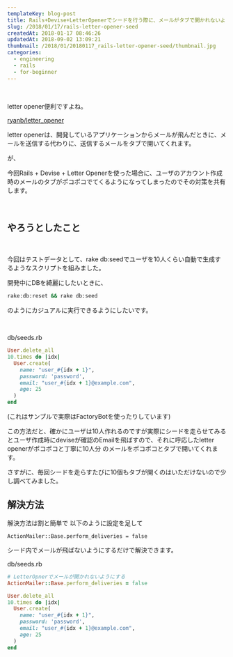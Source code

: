 ```yaml
---
templateKey: blog-post
title: Rails+Devise+LetterOpenerでシードを行う際に、メールがタブで開かれないようにする
slug: /2018/01/17/rails-letter-opener-seed
createdAt: 2018-01-17 08:46:26
updatedAt: 2018-09-02 13:09:21
thumbnail: /2018/01/20180117_rails-letter-opener-seed/thumbnail.jpg
categories: 
  - engineering
  - rails
  - for-beginner
---
```


&nbsp;

letter opener便利ですよね。

<a href="https://github.com/ryanb/letter_opener">ryanb/letter_opener</a>

letter openerは、開発しているアプリケーションからメールが飛んだときに、メールを送信する代わりに、送信するメールをタブで開いてくれます。

が、

今回Rails + Devise + Letter Openerを使った場合に、ユーザのアカウント作成時のメールのタブがポコポコでてくるようになってしまったのでその対策を共有します。

<div class="after-intro"></div>
&nbsp;
<h2>やろうとしたこと</h2>
&nbsp;

今回はテストデータとして、rake db:seedでユーザを10人くらい自動で生成するようなスクリプトを組みました。

開発中にDBを綺麗にしたいときに、
```bash
rake:db:reset && rake db:seed
```
のようにカジュアルに実行できるようにしたいです。

&nbsp;

db/seeds.rb

```ruby
User.delete_all
10.times do |idx|
  User.create(
    name: "user_#{idx + 1}",
    password: 'password',
    email: "user_#{idx + 1}@example.com",
    age: 25
  )
end

```

(これはサンプルで実際はFactoryBotを使ったりしています)


この方法だと、確かにユーザは10人作れるのですが実際にシードを走らせてみるとユーザ作成時にdeviseが確認のEmailを飛ばすので、それに呼応したletter openerがポコポコと丁寧に10人分
のメールをポコポコとタブで開いてくれます。

さすがに、毎回シードを走らすたびに10個もタブが開くのはいただけないので少し調べてみました。


<h2>解決方法</h2>

解決方法は割と簡単で
以下のように設定を足して
```
ActionMailer::Base.perform_deliveries = false
```
シード内でメールが飛ばないようにするだけで解決できます。

db/seeds.rb

```ruby
# LetterOpnerでメールが開かれないようにする
ActionMailer::Base.perform_deliveries = false

User.delete_all
10.times do |idx|
  User.create(
    name: "user_#{idx + 1}",
    password: 'password',
    email: "user_#{idx + 1}@example.com",
    age: 25
  )
end

```


<div class="after-article"></div>
